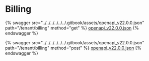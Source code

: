 # Billing

{% swagger src="../../../../../../.gitbook/assets/openapi_v22.0.0.json" path="/tenant/billing" method="get" %}
[openapi_v22.0.0.json](../../../../../../.gitbook/assets/openapi_v22.0.0.json)
{% endswagger %}

{% swagger src="../../../../../../.gitbook/assets/openapi_v22.0.0.json" path="/tenant/billing" method="post" %}
[openapi_v22.0.0.json](../../../../../../.gitbook/assets/openapi_v22.0.0.json)
{% endswagger %}
